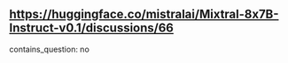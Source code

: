 ## https://huggingface.co/mistralai/Mixtral-8x7B-Instruct-v0.1/discussions/66

contains_question: no